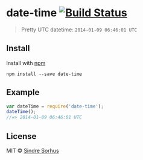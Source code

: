 # date-time [![Build Status](https://travis-ci.org/sindresorhus/date-time.png?branch=master)](http://travis-ci.org/sindresorhus/date-time)

> Pretty UTC datetime: `2014-01-09 06:46:01 UTC`


## Install

Install with [npm](https://npmjs.org/package/date-time)

```
npm install --save date-time
```


## Example

```js
var dateTime = require('date-time');
dateTime();
//=> 2014-01-09 06:46:01 UTC
```


## License

MIT © [Sindre Sorhus](http://sindresorhus.com)

